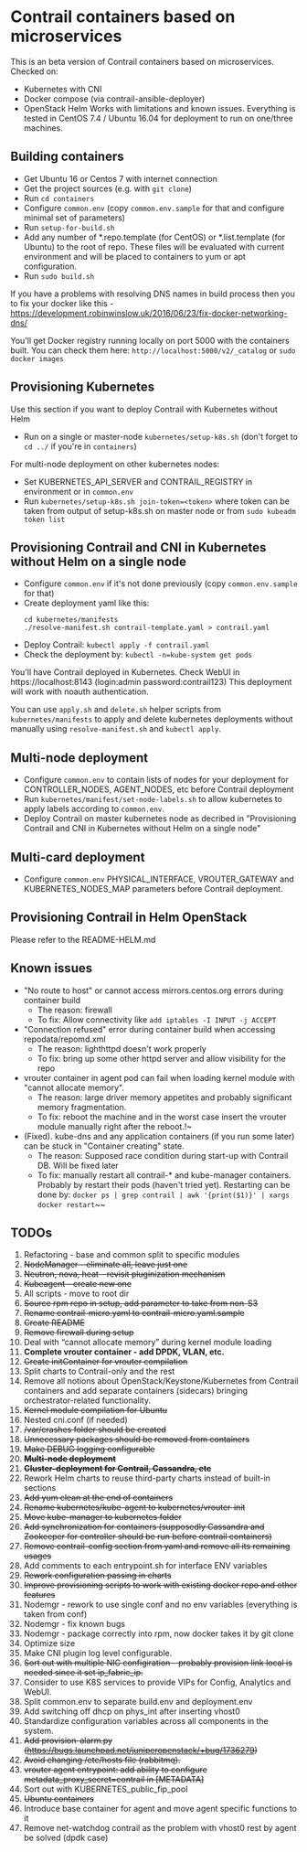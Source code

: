 # Contrail containers based on microservices

This is an beta version of Contrail containers based on microservices.
Checked on:
  - Kubernetes with CNI
  - Docker compose (via contrail-ansible-deployer)
  - OpenStack Helm
Works with limitations and known issues.
Everything is tested in CentOS 7.4 / Ubuntu 16.04 for deployment to run on one/three machines.

## Building containers

* Get Ubuntu 16 or Centos 7 with internet connection
* Get the project sources (e.g. with ```git clone```)
* Run ```cd containers```
* Configure ```common.env``` (copy ```common.env.sample``` for that and configure minimal set of parameters)
* Run ```setup-for-build.sh```
* Add any number of *.repo.template (for CentOS) or *.list.template (for Ubuntu) to the root of repo. These files will be evaluated with current environment and will be placed to containers to yum or apt configuration.
* Run ```sudo build.sh```

If you have a problems with resolving DNS names in build process then you to fix your docker like this - https://development.robinwinslow.uk/2016/06/23/fix-docker-networking-dns/

You'll get Docker registry running locally on port 5000 with the containers built.
You can check them here: ```http://localhost:5000/v2/_catalog``` or ```sudo docker images```

## Provisioning Kubernetes

Use this section if you want to deploy Contrail with Kubernetes without Helm

* Run on a single or master-node ```kubernetes/setup-k8s.sh``` (don't forget to ```cd ../``` if you're in ```containers```)

For multi-node deployment on other kubernetes nodes:

* Set KUBERNETES_API_SERVER and CONTRAIL_REGISTRY in environment or in ```common.env```
* Run ```kubernetes/setup-k8s.sh join-token=<token>``` where token can be taken from output of setup-k8s.sh on master node or from ```sudo kubeadm token list```

## Provisioning Contrail and CNI in Kubernetes without Helm on a single node

* Configure ```common.env``` if it's not done previously (copy ```common.env.sample``` for that)
* Create deployment yaml like this:
  ```
  cd kubernetes/manifests
  ./resolve-manifest.sh contrail-template.yaml > contrail.yaml
  ```
* Deploy Contrail:
  ```kubectl apply -f contrail.yaml```
* Check the deployment by:
  ```kubectl -n=kube-system get pods```

You'll have Contrail deployed in Kubernetes. Check WebUI in https://localhost:8143 (login:admin password:contrail123)
This deployment will work with noauth authentication.

You can use ```apply.sh``` and ```delete.sh``` helper scripts from ```kubernetes/manifests``` to apply and delete kubernetes deployments without manually using ```resolve-manifest.sh``` and ```kubectl apply```.

## Multi-node deployment

* Configure ```common.env``` to contain lists of nodes for your deployment for CONTROLLER_NODES, AGENT_NODES, etc before Contrail deployment
* Run ```kubernetes/manifest/set-node-labels.sh``` to allow kubernetes to apply labels according to ```common.env```.
* Deploy Contrail on master kubernetes node as decribed in "Provisioning Contrail and CNI in Kubernetes without Helm on a single node"

## Multi-card deployment

* Configure ```common.env``` PHYSICAL_INTERFACE, VROUTER_GATEWAY and KUBERNETES_NODES_MAP parameters before Contrail deployment.

## Provisioning Contrail in Helm OpenStack

Please refer to the README-HELM.md

## Known issues

* "No route to host" or cannot access mirrors.centos.org errors during container build
  - The reason: firewall
  - To fix: Allow connectivity like ```add iptables -I INPUT -j ACCEPT```
* "Connection refused" error during container build when accessing repodata/repomd.xml
  - The reason: lighthttpd doesn't work properly
  - To fix: bring up some other httpd server and allow visibility for the repo
* vrouter container in agent pod can fail when loading kernel module with "cannot allocate memory".
  - The reason: large driver memory appetites and probably significant memory fragmentation.
  - To fix: reboot the machine and in the worst case insert the vrouter module manually right after the reboot.!~
* (Fixed). kube-dns and any application containers (if you run some later) can be stuck in "Container creating" state.
  - The reason: Supposed race condition during start-up with Contrail DB. Will be fixed later
  - To fix: manually restart all contrail-* and kube-manager containers. Probably by restart their pods (haven't tried yet).    Restarting can be done by:
```docker ps | grep contrail | awk '{print($1)}' | xargs docker restart```~~

## TODOs

1. Refactoring - base and common split to specific modules
2. ~~NodeManager - eliminate all, leave just one~~
3. ~~Neutron, nova, heat - revisit pluginization mechanism~~
4. ~~Kubeagent - create new one~~
5. All scripts - move to root dir
6. ~~Source rpm repo in setup, add parameter to take from non-S3~~
7. ~~Rename contrail-micro.yaml to contrail-micro.yaml.sample~~
8. ~~Create README~~
9. ~~Remove firewall during setup~~
10. Deal with “cannot allocate memory” during kernel module loading
11. **Complete vrouter container - add DPDK, VLAN, etc.**
12. ~~Create initContainer for vrouter compilation~~
13. Split charts to Contrail-only and the rest
14. Remove all notions about OpenStack/Keystone/Kubernetes from Contrail containers and add separate containers (sidecars) bringing orchestrator-related functionality.
15. ~~Kernel module compilation for Ubuntu~~
16. Nested cni.conf (if needed)
17. ~~/var/crashes folder should be created~~
18. ~~Unnecessary packages should be removed from containers~~
19. ~~Make DEBUG logging configurable~~
20. ~~**Multi-node deployment**~~
21. ~~**Cluster-deployment for Contrail, Cassandra, etc**~~
22. Rework Helm charts to reuse third-party charts instead of built-in sections
23. ~~Add yum clean at the end of containers~~
24. ~~Rename kubernetes/kube-agent to kubernetes/vrouter-init~~
25. ~~Move kube-manager to kubernetes folder~~
26. ~~Add synchronization for containers (supposedly Cassandra and Zookeeper for controller should be run before contrail containers)~~
27. ~~Remove contrail-config section from yaml and remove all its remaining usages~~
28. Add comments to each entrypoint.sh for interface ENV variables
29. ~~Rework configuration passing in charts~~
30. ~~Improve provisioning scripts to work with existing docker repo and other features~~
31. Nodemgr - rework to use single conf and no env variables (everything is taken from conf)
32. Nodemgr - fix known bugs
33. Nodemgr - package correctly into rpm, now docker takes it by git clone
34. Optimize size
35. Make CNI plugin log level configurable.
36. ~~Sort out with multiple NIC configiration - probably provision link local is needed since it set ip_fabric_ip.~~
37. Consider to use K8S services to provide VIPs for Config, Analytics and WebUI.
38. Split common.env to separate build.env and deployment.env
39. Add switching off dhcp on phys_int after inserting vhost0
40. Standardize configuration variables across all components in the system.
41. ~~Add provision-alarm.py (https://bugs.launchpad.net/juniperopenstack/+bug/1736279)~~
42. ~~Avoid changing /etc/hosts file (rabbitmq).~~
43. ~~vrouter agent entrypoint: add ability to configure metadata_proxy_secret=contrail in [METADATA]~~
44. Sort out with KUBERNETES_public_fip_pool
45. ~~Ubuntu containers~~
46. Introduce base container for agent and move agent specific functions to it
47. Remove net-watchdog contrail as the problem with vhost0 rest by agent be solved (dpdk case)
